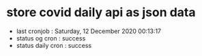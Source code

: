 # store covid daily api as json data

- last cronjob : Saturday, 12 December 2020 00:13:17
- status og cron : success
- status daily cron : success
      
      